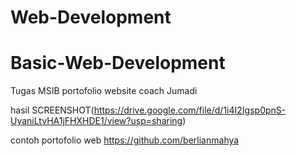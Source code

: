 # Web-Development
# Basic-Web-Development
Tugas MSIB portofolio website coach Jumadi

hasil SCREENSHOT(https://drive.google.com/file/d/1i4I2Igsp0pnS-UyaniLtvHA1jFHXHDE1/view?usp=sharing)

contoh portofolio web https://github.com/berlianmahya 
